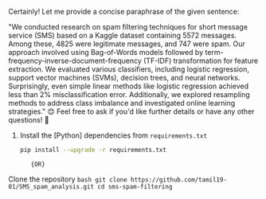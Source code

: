 Certainly! Let me provide a concise paraphrase of the given sentence:

"We conducted research on spam filtering techniques for short message service (SMS) based on 
a Kaggle dataset containing 5572 messages. Among these, 4825 were legitimate messages, and 747 were spam. Our approach involved using Bag-of-Words models followed by term-frequency-inverse-document-frequency (TF-IDF) transformation for feature extraction. We evaluated various classifiers, including logistic regression, support vector machines (SVMs), decision trees, and neural networks. Surprisingly, even simple linear methods like logistic regression achieved less than 2% misclassification error. Additionally, we explored resampling methods
to address class imbalance and investigated online learning strategies." 😊
Feel free to ask if you'd like further details or have any other questions! 🌟

1. Install the [Python] dependencies from `requirements.txt`
    ```bash
    pip install --upgrade -r requirements.txt 
    ```
          {OR}

 Clone the repository
    ```bash
    git clone https://github.com/tamil19-01/SMS_spam_analysis.git
    cd sms-spam-filtering
    ```
